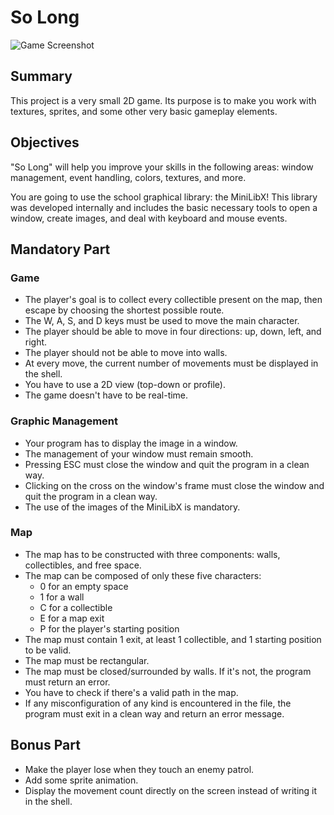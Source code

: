 # So Long

![Game Screenshot](screenshot.png)

## Summary
This project is a very small 2D game. Its purpose is to make you work with textures, sprites, and some other very basic gameplay elements.

## Objectives
"So Long" will help you improve your skills in the following areas: window management, event handling, colors, textures, and more.

You are going to use the school graphical library: the MiniLibX! This library was developed internally and includes the basic necessary tools to open a window, create images, and deal with keyboard and mouse events.

## Mandatory Part
### Game
- The player's goal is to collect every collectible present on the map, then escape by choosing the shortest possible route.
- The W, A, S, and D keys must be used to move the main character.
- The player should be able to move in four directions: up, down, left, and right.
- The player should not be able to move into walls.
- At every move, the current number of movements must be displayed in the shell.
- You have to use a 2D view (top-down or profile).
- The game doesn't have to be real-time.

### Graphic Management
- Your program has to display the image in a window.
- The management of your window must remain smooth.
- Pressing ESC must close the window and quit the program in a clean way.
- Clicking on the cross on the window's frame must close the window and quit the program in a clean way.
- The use of the images of the MiniLibX is mandatory.

### Map
- The map has to be constructed with three components: walls, collectibles, and free space.
- The map can be composed of only these five characters:
  - 0 for an empty space
  - 1 for a wall
  - C for a collectible
  - E for a map exit
  - P for the player's starting position
- The map must contain 1 exit, at least 1 collectible, and 1 starting position to be valid.
- The map must be rectangular.
- The map must be closed/surrounded by walls. If it's not, the program must return an error.
- You have to check if there's a valid path in the map.
- If any misconfiguration of any kind is encountered in the file, the program must exit in a clean way and return an error message.

## Bonus Part
- Make the player lose when they touch an enemy patrol.
- Add some sprite animation.
- Display the movement count directly on the screen instead of writing it in the shell.
